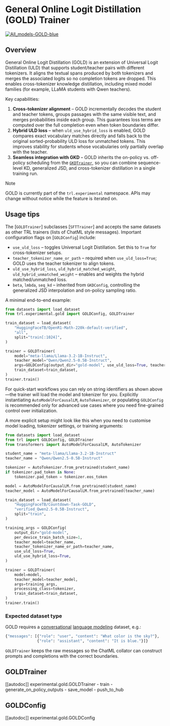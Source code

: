 # General Online Logit Distillation (GOLD) Trainer

[![All_models-GOLD-blue](https://img.shields.io/badge/All_models-GOLD-blue)](https://huggingface.co/models?other=sft,gold)

## Overview

General Online Logit Distillation (GOLD) is an extension of Universal Logit Distillation (ULD) that supports
student/teacher pairs with different tokenizers. It aligns the textual spans produced by both tokenizers and merges the
associated logits so no completion tokens are dropped. This enables cross-tokenizer knowledge distillation, including
mixed model families (for example, LLaMA students with Qwen teachers).

Key capabilities:

1. **Cross-tokenizer alignment** – GOLD incrementally decodes the student and teacher tokens, groups passages with the same visible text, and merges probabilities inside each group. This guarantees loss terms are computed over the full completion even when token boundaries differ.
2. **Hybrid ULD loss** – when `uld_use_hybrid_loss` is enabled, GOLD compares exact vocabulary matches directly and falls back to the original sorted-probability ULD loss for unmatched tokens. This improves stability for students whose vocabularies only partially overlap with the teacher.
3. **Seamless integration with GKD** – GOLD inherits the on-policy vs. off-policy scheduling from the [`GKDTrainer`](./gkd_trainer.md), so you can combine sequence-level KD, generalized JSD, and cross-tokenizer distillation in a single training run.

> [!NOTE]
> GOLD is currently part of the `trl.experimental` namespace. APIs may change without notice while the feature is iterated on.

## Usage tips

The [`GOLDTrainer`] subclasses [`SFTTrainer`] and accepts the same datasets as other TRL trainers (lists of ChatML style
messages). Important configuration flags on [`GOLDConfig`] include:

* `use_uld_loss` – toggles Universal Logit Distillation. Set this to `True` for cross-tokenizer setups.
* `teacher_tokenizer_name_or_path` – required when `use_uld_loss=True`; GOLD uses the teacher tokenizer to align tokens.
* `uld_use_hybrid_loss`, `uld_hybrid_matched_weight`, `uld_hybrid_unmatched_weight` – enables and weights the hybrid
  matched/unmatched loss.
* `beta`, `lmbda`, `seq_kd` – inherited from `GKDConfig`, controlling the generalized JSD interpolation and on-policy
  sampling ratio.

A minimal end-to-end example:

```python
from datasets import load_dataset
from trl.experimental.gold import GOLDConfig, GOLDTrainer

train_dataset = load_dataset(
    "HuggingFaceTB/OpenR1-Math-220k-default-verified",
    "all",
    split="train[:1024]",
)

trainer = GOLDTrainer(
    model="meta-llama/Llama-3.2-1B-Instruct",
    teacher_model="Qwen/Qwen2.5-0.5B-Instruct",
    args=GOLDConfig(output_dir="gold-model", use_uld_loss=True, teacher_tokenizer_name_or_path="Qwen/Qwen2.5-0.5B-Instruct"),
    train_dataset=train_dataset,
)
trainer.train()
```

For quick-start workflows you can rely on string identifiers as shown above—the trainer will load the model and tokenizer for you. Explicitly instantiating `AutoModelForCausalLM`, `AutoTokenizer`, or populating `GOLDConfig` is recommended only for advanced use cases where you need fine-grained control over initialization.

A more explicit setup might look like this when you need to customise model loading, tokenizer settings, or training arguments:

```python
from datasets import load_dataset
from trl import GOLDConfig, GOLDTrainer
from transformers import AutoModelForCausalLM, AutoTokenizer

student_name = "meta-llama/Llama-3.2-1B-Instruct"
teacher_name = "Qwen/Qwen2.5-0.5B-Instruct"

tokenizer = AutoTokenizer.from_pretrained(student_name)
if tokenizer.pad_token is None:
    tokenizer.pad_token = tokenizer.eos_token

model = AutoModelForCausalLM.from_pretrained(student_name)
teacher_model = AutoModelForCausalLM.from_pretrained(teacher_name)

train_dataset = load_dataset(
    "HuggingFaceTB/Countdown-Task-GOLD",
    "verified_Qwen2.5-0.5B-Instruct",
    split="train",
)

training_args = GOLDConfig(
    output_dir="gold-model",
    per_device_train_batch_size=1,
    teacher_model=teacher_name,
    teacher_tokenizer_name_or_path=teacher_name,
    use_uld_loss=True,
    uld_use_hybrid_loss=True,
)

trainer = GOLDTrainer(
    model=model,
    teacher_model=teacher_model,
    args=training_args,
    processing_class=tokenizer,
    train_dataset=train_dataset,
)
trainer.train()
```

### Expected dataset type

GOLD requires a [conversational](dataset_formats#conversational) [language modeling](dataset_formats#language_modeling) dataset, e.g.:

```python
{"messages": [{"role": "user", "content": "What color is the sky?"},
              {"role": "assistant", "content": "It is blue."}]}
```

`GOLDTrainer` keeps the raw messages so the ChatML collator can construct prompts and completions with the correct
boundaries.

## GOLDTrainer

[[autodoc]] experimental.gold.GOLDTrainer
    - train
    - generate_on_policy_outputs
    - save_model
    - push_to_hub

## GOLDConfig

[[autodoc]] experimental.gold.GOLDConfig
